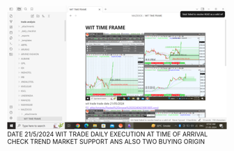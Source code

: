 ![](_attachments/Pasted%20image%2020240521070629.png)
DATE 21/5/2024 WIT TRADE DAILY EXECUTION AT TIME OF ARRIVAL CHECK TREND MARKET SUPPORT ANS ALSO TWO BUYING ORIGIN
